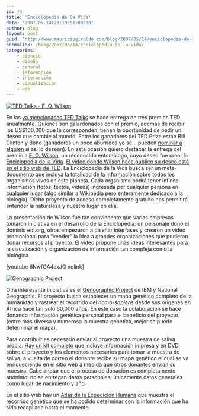 ```yaml
---
id: 76
title: 'Enciclopedia de la Vida'
date: '2007-05-14T23:19:51+00:00'
author: blog
layout: post
guid: 'http://www.mauriciogiraldo.com/blog/2007/05/14/enciclopedia-de-la-vida/'
permalink: /blog/2007/05/14/enciclopedia-de-la-vida/
categories:
    - ciencia
    - diseño
    - general
    - información
    - interacción
    - visualización
    - web
---
```


[![TED Talks - E. O. Wilson](//www.mauriciogiraldo.com/blog/wp-content/uploads/2007/05/eowilson.jpg)](http://www.ted.com/talks/view/id/83 "E.O. Wilson - Encyclopedia of Life")

En las [ya mencionadas TED Talks](http://www.mauriciogiraldo.com/blog/2007/01/25/hillman-curtis-ted-talks/ "mga/blog: TED Talks") se hace entrega de tres premios TED anualmente. Quienes son galardonados con el premio, además de recibir los US$100,000 que le corresponden, tienen la oportunidad de pedir un deseo que cambie al mundo. Entre los ganadores del TED Prize están Bill Clinton y Bono (ganadores un poco aburridos yo sé… pueden [nominar a alguien](http://www.ted.com/index.php/pages/view/id/100) si así­ lo desean). En esta ocasión quiero destacar la entrega del premio a [E. O. Wilson](http://en.wikipedia.org/wiki/Edward_Osborne_Wilson "E.O. Wilson en Wikipedia"), un reconocido entomólogo, cuyo deseo fue crear la [Enciclopedia de la Vida](http://www.eol.org/). [El video donde Wilson hace público su deseo está en el sitio web de TED](http://www.ted.com/talks/view/id/83). La Enciclopedia de la Vida busca ser un meta-documento que incluya la totalidad de la información sobre todos los organismos vivos en este planeta. Cada organismo podrá tener infinita información (fotos, textos, videos) ingresada por cualquier persona en cualquier lugar (algo similar a Wikipedia pero enteramente dedicado a la biologí­a). Dicho proyecto de acceso completamente gratuito nos permitirá entender la naturaleza y nuestro lugar en ella.

La presentación de Wilson fue tan convincente que varias empresas tomaron iniciativa en el desarrollo de la Enciclopedia: un personaje donó el dominio eol.org, otros empezaron a diseñar interfases y crearon un video promocional para “vender” la idea a grandes organizaciones que pudieran donar recursos al proyecto. El video propone unas ideas interesantes para la visualización y organización de información tan compleja como la biológica.

\[youtube 6NwfGA4cxJQ nolink\]

[![Genographic Project](//www.mauriciogiraldo.com/blog/wp-content/uploads/2007/05/genographic.gif)](http://www.nationalgeographic.com/genographic/)

Otra interesante iniciativa es el [Genographic Project](http://www.nationalgeographic.com/genographic/) de IBM y National Geographic. El proyecto busca establecer un mapa genético completo de la humanidad y rastrear el recorrido del *homo-sapiens* desde sus orí­genes en África hace tan solo 60,000 años. En este caso la colaboración se hace donando información genética personal para el beneficio del proyecto (entre más diversa y numerosa la muestra genética, mejor se puede determinar el mapa).

Para contribuir es necesario enviar al proyecto una muestra de saliva propia. [Hay un kit completo](http://www.nationalgeographic.com/genographic/participate.html "¿Cómo participar en Genographic?") que incluye información impresa y en DVD sobre el proyecto y los elementos necesarios para tomar la muestra de saliva; a vuelta de correo el donante recibe su mapa genético el cual se va enriqueciendo en el sitio web a medida que otros donantes envían su muestra. Cabe anotar que el proceso de donación es completamente anónimo: no se entregan datos personales, únicamente datos generales como lugar de nacimiento y año.

En el sitio web hay un [Atlas de la Expedición Humana](http://www.nationalgeographic.com/genographic/atlas.html "Atlas of the Human Journey") que muestra el recorrido genético que se ha podido determinar con la información que ha sido recopilada hasta el momento.